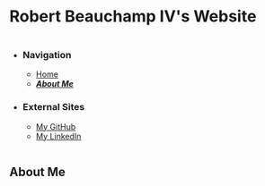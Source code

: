 # Robert Beauchamp IV's Website
```markdown
```
- ### **Navigation**
  - [Home](index.md) 
  - [_**About Me**_](about.md) 
- ### **External Sites**
  - [My GitHub](https://github.com/RobertBeauchampIV) 
  - [My LinkedIn](https://www.linkedin.com/in/robertbeauchamp/)
  
```markdown
```

## About Me

```markdown
```
